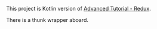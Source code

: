 This project is Kotlin version of [Advanced Tutorial - Redux](https://redux.js.org/advanced/advanced-tutorial).

There is a thunk wrapper aboard.